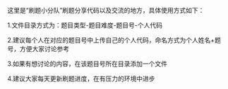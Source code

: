 这里是“刷题小分队”刷题分享代码以及交流的地方，具体使用方式如下：

1.文件目录方式为：题目类型-题目难度-题目号-个人代码

2.建议每个人在对应的题目号中上传自己的个人代码，命名方式为个人姓名+题号，方便大家讨论参考

3.如果有想讨论的内容，在该题目号所在目录添加一个文件

4.建议大家每天更新刷题进度，在有压力的环境中进步
